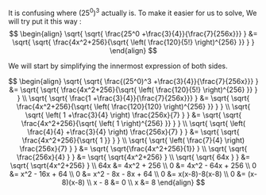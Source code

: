 It is confusing where $(25^0)^3$ actually is. To make it easier for us to solve, We will try put it this way :
$$
\begin{align}
\sqrt{ \sqrt{  \frac{25^0  +\frac{3}{4}}{\frac{7}{256x}}} } &= \sqrt{ \sqrt{ \frac{4x^2+256}{\sqrt{ \left( \frac{120}{5!} \right)^{256} }} } }
\end{align}
$$

We will start by simplifying the innermost expression of both sides.

$$
\begin{align}
\sqrt{ \sqrt{  \frac{(25^0)^3  +\frac{3}{4}}{\frac{7}{256x}}} } &= \sqrt{ \sqrt{ \frac{4x^2+256}{\sqrt{ \left( \frac{120}{5!} \right)^{256} }} } } \\
\sqrt{ \sqrt{  \frac{1  +\frac{3}{4}}{\frac{7}{256x}}} } &= \sqrt{ \sqrt{ \frac{4x^2+256}{\sqrt{ \left( \frac{120}{120} \right)^{256} }} } } \\
\sqrt{ \sqrt{  \left( 1  +\frac{3}{4} \right) \frac{256x}{7} } } &= \sqrt{ \sqrt{ \frac{4x^2+256}{\sqrt{ \left( 1 \right)^{256} }} } } \\
\sqrt{ \sqrt{  \left( \frac{4}{4}  +\frac{3}{4} \right) \frac{256x}{7} } } &= \sqrt{ \sqrt{ \frac{4x^2+256}{\sqrt{ 1 }} } } \\
\sqrt{ \sqrt{  \left( \frac{7}{4} \right) \frac{256x}{7} } } &= \sqrt{ \sqrt{\frac{4x^2+256}{1}} } \\
\sqrt{ \sqrt{  \frac{256x}{4} } } &= \sqrt{ \sqrt{4x^2+256} } \\
\sqrt{ \sqrt{  64x } } &= \sqrt{ \sqrt{4x^2+256} } \\
64x &= 4x^2 + 256 \\
0 &= 4x^2 - 64x + 256 \\
0 &= x^2 - 16x + 64 \\
0 &= x^2 - 8x - 8x + 64 \\
0 &= x(x-8)-8(x-8) \\
0 &= (x-8)(x-8) \\
x - 8 &= 0 \\
x &= 8
\end{align}
$$
